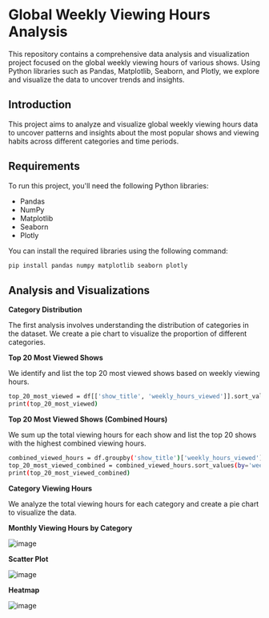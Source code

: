 # Global Weekly Viewing Hours Analysis

This repository contains a comprehensive data analysis and visualization project focused on the global weekly viewing hours of various shows. Using Python libraries such as Pandas, Matplotlib, Seaborn, and Plotly, we explore and visualize the data to uncover trends and insights.


## Introduction

This project aims to analyze and visualize global weekly viewing hours data to uncover patterns and insights about the most popular shows and viewing habits across different categories and time periods.


## Requirements

To run this project, you'll need the following Python libraries:

- Pandas
- NumPy
- Matplotlib
- Seaborn
- Plotly

You can install the required libraries using the following command:

```bash
pip install pandas numpy matplotlib seaborn plotly
```
## Analysis and Visualizations

**Category Distribution**

The first analysis involves understanding the distribution of categories in the dataset. We create a pie chart to visualize the proportion of different categories.

**Top 20 Most Viewed Shows**

We identify and list the top 20 most viewed shows based on weekly viewing hours.

```bash
top_20_most_viewed = df[['show_title', 'weekly_hours_viewed']].sort_values(by='weekly_hours_viewed', ascending=False).head(20)
print(top_20_most_viewed)
```

**Top 20 Most Viewed Shows (Combined Hours)**

We sum up the total viewing hours for each show and list the top 20 shows with the highest combined viewing hours.
```bash
combined_viewed_hours = df.groupby('show_title')['weekly_hours_viewed'].sum().reset_index()
top_20_most_viewed_combined = combined_viewed_hours.sort_values(by='weekly_hours_viewed', ascending=False).head(20)
print(top_20_most_viewed_combined)
```

**Category Viewing Hours**

We analyze the total viewing hours for each category and create a pie chart to visualize the data.

**Monthly Viewing Hours by Category**

![image](https://github.com/user-attachments/assets/bc607327-ff59-439a-a851-7688ae772a44)

**Scatter Plot**

![image](https://github.com/user-attachments/assets/56e4f7bd-286c-4ca5-8a49-ff685ec5ddb8)

**Heatmap**

![image](https://github.com/user-attachments/assets/7267eab0-9174-4b6c-976c-2bc4398f387f)


